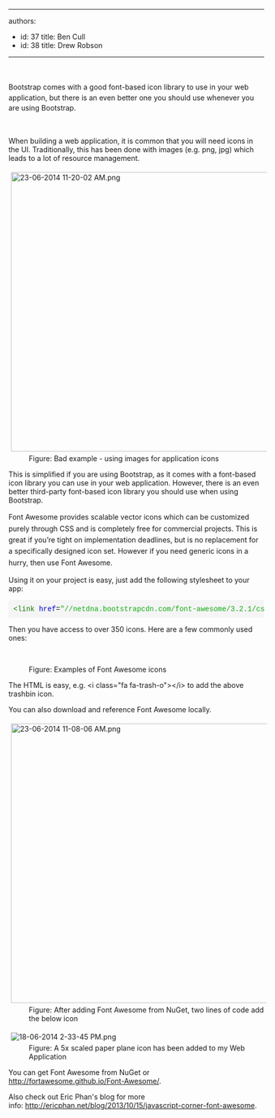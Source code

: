

---
authors:
  - id: 37
    title: Ben Cull
  - id: 38
    title: Drew Robson
---




<span class='intro'> <span style="line-height&#58;20.8px;">​</span><div class="ms-rtestate-read ms-rte-wpbox"><div id="div_44097510-f8d6-47f4-8ca1-e0cac144ac75" class="ms-rtestate-notify  ms-rtestate-read 44097510-f8d6-47f4-8ca1-e0cac144ac75"></div><div id="vid_44097510-f8d6-47f4-8ca1-e0cac144ac75" style="display&#58;none;"></div></div><span style="line-height&#58;20.8px;">​​​​​​​​Bootstrap comes with a good font-based icon library to use in your web application, but there is an even better one you should use whenever you are using Bootstrap.</span>​ </span>

​ 
<p>When building a web application, it is common that you will need icons in the UI. Traditionally, this has been done with images (e.g. png, jpg) which leads to a lot of resource management.</p><dl class="badImage"><dt>
      <img alt="23-06-2014 11-20-02 AM.png" src="/PublishingImages/23-06-2014%2011-20-02%20AM.png" style="margin&#58;5px;width&#58;550px;" />
   </dt><dd>Figure&#58; Bad example - using images for application icons</dd></dl><p>This is simplified if you are using Bootstrap, as it comes with a font-based icon library you can use in your web application. However, there is an even better third-party font-based icon library you should use when using Bootstrap.</p><p>
   <span style="line-height&#58;1.6;">Font Awesome provides scalable vector icons which can be customized purely through CSS and is completely free for commercial projects.&#160;This is great if you’re tight on implementation deadlines, but is no replacement for a specifically designed icon set. However if you need generic icons in a hurry, then use Font Awesome.</span></p><p>Using it on your project is easy, just add the following stylesheet to your app&#58;​</p><pre class="source-code" style="font-family&#58;monaco,menlo,consolas,&quot;courier new&quot;,monospace;word-wrap&#58;break-word;padding&#58;9.5px;border-radius&#58;4px;margin-bottom&#58;10px;word-break&#58;break-all;overflow&#58;auto;background-color&#58;#f5f5f5;"><span class="cm-tag" style="color&#58;#117700;">&lt;link </span><span class="cm-attribute" style="color&#58;#0000cc;">href</span>=<span class="cm-string" style="color&#58;#11aa11;">&quot;//netdna.bootstrapcdn.com/font-awesome/3.2.1/css/font-awesome.css&quot;</span> <span class="cm-attribute" style="color&#58;#0000cc;">rel</span>=<span class="cm-string" style="color&#58;#11aa11;">&quot;stylesheet&quot; /</span><span class="cm-tag" style="color&#58;#117700;">&gt;​</span></pre><p>Then you have access to over 350 icons. Here are a few commonly used ones&#58;</p><dl class="image"><dt><p>​​​<i id="yui_3_17_2_1_1403220586594_514" class="fa fa-trash-o fa-4x">​​​</i><i class="fa fa-plus fa-4x"></i><i id="yui_3_17_2_1_1403220586594_665" class="fa fa-refresh fa-4x"></i><i id="yui_3_17_2_1_1403220586594_667" class="fa fa-ok fa-4x"></i><i class="fa fa-remove fa-4x"></i><i class="fa fa-code fa-4x"></i><i class="fa fa-cloud-download fa-4x">​​​</i>​<br></p></dt><dd>Figure&#58; Examples of Font Awesome icons</dd><p>​​​The HTML is easy, e.g.&#160;&lt;i class=&quot;fa fa-trash-o&quot;&gt;&lt;/i&gt;​ to add the above trashbin icon.</p><p>​You can also download and reference Font Awesome locally.</p><dl class="image"><dt>
         <img alt="23-06-2014 11-08-06 AM.png" src="/PublishingImages/23-06-2014%2011-08-06%20AM.png" style="margin&#58;5px;width&#58;550px;" />
      </dt><dd>Figure&#58; After adding Font Awesome from NuGet, two lines of code add the below&#160;icon​</dd></dl><dl class="image"><dt>
         <img alt="18-06-2014 2-33-45 PM.png" src="/PublishingImages/18-06-2014%202-33-45%20PM.png" style="margin&#58;5px;" />
      </dt><dd>Figure&#58; A 5x scaled paper plane icon has been added to my Web Application</dd></dl><p>You can get Font Awesome from NuGet or 
      <a href="http&#58;//fortawesome.github.io/Font-Awesome/" target="_blank">http&#58;//fortawesome.github.io/Font-Awesome/</a>.​</p><p>Also check out Eric Phan's blog for more info&#58;&#160;<a href="http&#58;//ericphan.net/blog/2013/10/15/javascript-corner-font-awesome" target="_blank">http&#58;//ericphan.net/blog/2013/10/15/javascript-corner-font-awesome​​</a>.</p> ​​</dl>


